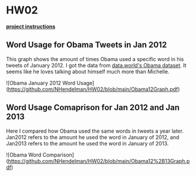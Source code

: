 # HW02

[**project instructions** ](https://github.com/mikeizbicki/cmc-csci040/tree/2021fall/hw_02)

## **Word Usage for Obama Tweets in Jan 2012**

This graph shows the amount of times Obama used a specific word in his tweets of January 2012. I got the data from [data.world's Obama dataset](https://data.world/socialmediadata/obama-white-house-social-media-obamawhitehouse-tweets). It seems like he loves talking about himself much more than Michelle.

![Obama January 2012 Word Usage] (https://github.com/NHendelman/HW02/blob/main/Obama12Graph.pdf)

## **Word Usage Comaprison for Jan 2012 and Jan 2013**

Here I compared how Obama used the same words in tweets a year later. Jan2012 refers to the amount he used the word in January of 2012, and Jan2013 refers to the amount he used the word in January of 2013.

![Obama Word Comparison] (https://github.com/NHendelman/HW02/blob/main/Obama12%2B13Graph.pdf)
